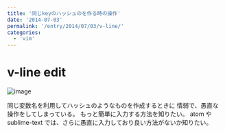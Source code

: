 ```yaml
---
title: '同じkeyのハッシュのを作る時の操作'
date: '2014-07-03'
permalink: '/entry/2014/07/03/v-line/'
categories:
  - 'vim'
---
```


# v-line edit

![image](https://i.gyazo.com/aa2a62f42d40670cbfb4a9edb48e0ed0.gif)

同じ変数名を利用してハッシュのようなものを作成するときに
情弱で、愚直な操作をしてしまっている。
もっと簡単に入力する方法を知りたい。
atom や sublime-text では、さらに愚直に入力しており良い方法がないか知りたい。

